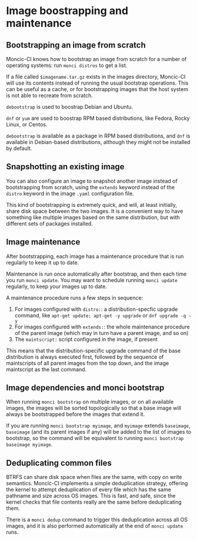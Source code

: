 # Image boostrapping and maintenance

## Bootstrapping an image from scratch

Moncic-CI knows how to bootstrap an image from scratch for a number of
operating systems: run `monci distros` to get a list.

If a file called `$imagename.tar.gz` exists in the images directory, Moncic-CI
will use its contents instead of running the usual bootstrap operations. This
can be useful as a cache, or for bootstrapping images that the host system is
not able to recreate from scratch.

`debootstrap` is used to boostrap Debian and Ubuntu.

`dnf` or `yum` are used to boostrap RPM based distributions, like Fedora, Rocky
Linux, or Centos.

`debootstrap` is available as a package in RPM based distributions, and `dnf`
is available in Debian-based distributions, although they might not be
installed by default.


## Snapshotting an existing image

You can also configure an image to snapshot another image instead of
bootstrapping from scratch, using the `extends` keyword instead of the `distro`
keyword in the image `.yaml` configuration file.

This kind of bootstrapping is extremely quick, and will, at least initially,
share disk space between the two images. It is a convenient way to have
something like multiple images based on the same distribution, but with
different sets of packages installed.


## Image maintenance

After bootstrapping, each image has a maintenance procedure that is run
regularly to keep it up to date.

Maintenance is run once automatically after bootstrap, and then each time you
run `monci update`. You may want to schedule running `monci update` regularly,
to keep your images up to date.

A maintenance procedure runs a few steps in sequence:

1. For images configured with `distro:`: a distribution-specfic upgrade
   command, like `apt-get update; apt-get -y upgrade` or `dnf upgrade -q -y`
2. For images configured with `extends:`: the whole maintenance procedure of
   the parent image (which may in turn have a parent image, and so on)
3. The `maintscript:` script configured in the image, if present

This means that the distribution-specific upgrade command of the base
distribution is always executed first, followed by the sequence of maintscripts
of all parent images from the top down, and the image maintscript as the last
command.


## Image dependencies and monci bootstrap

When running `monci bootstrap` on multiple images, or on all available images,
the images will be sorted topologically so that a base image will always be
bootstrapped before the images that extend it.

If you are running `monci bootstrap myimage`, and `myimage` extends
`baseimage`, `baseimage` (and its parent images if any) will be added to the
list of images to bootstrap, so the command will be equivalent to running
`monci bootstrap baseimage myimage`.


## Deduplicating common files

BTRFS can share disk space when files are the same, with copy on write
semantics. Moncic-CI implements a simple deduplication strategy, offering the
kernel to attempt deduplication of every file which has the same pathname and
size across OS images. This is fast, and safe, since the kernel checks that
file contents really are the same before deduplicating them.

There is a `monci dedup` command to trigger this deduplication across all OS
images, and it is also performed automatically at the end of `monci update`
runs.
